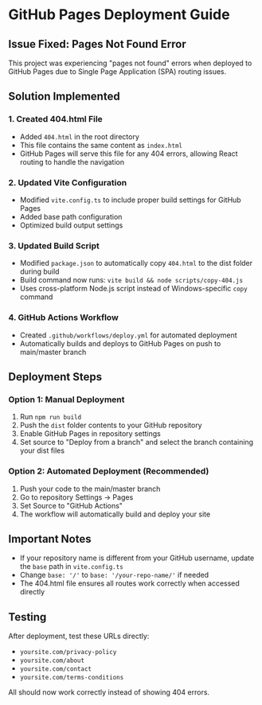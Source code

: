 # GitHub Pages Deployment Guide

## Issue Fixed: Pages Not Found Error

This project was experiencing "pages not found" errors when deployed to GitHub Pages due to Single Page Application (SPA) routing issues.

## Solution Implemented

### 1. Created 404.html File
- Added `404.html` in the root directory
- This file contains the same content as `index.html`
- GitHub Pages will serve this file for any 404 errors, allowing React routing to handle the navigation

### 2. Updated Vite Configuration
- Modified `vite.config.ts` to include proper build settings for GitHub Pages
- Added base path configuration
- Optimized build output settings

### 3. Updated Build Script
- Modified `package.json` to automatically copy `404.html` to the dist folder during build
- Build command now runs: `vite build && node scripts/copy-404.js`
- Uses cross-platform Node.js script instead of Windows-specific `copy` command

### 4. GitHub Actions Workflow
- Created `.github/workflows/deploy.yml` for automated deployment
- Automatically builds and deploys to GitHub Pages on push to main/master branch

## Deployment Steps

### Option 1: Manual Deployment
1. Run `npm run build`
2. Push the `dist` folder contents to your GitHub repository
3. Enable GitHub Pages in repository settings
4. Set source to "Deploy from a branch" and select the branch containing your dist files

### Option 2: Automated Deployment (Recommended)
1. Push your code to the main/master branch
2. Go to repository Settings → Pages
3. Set Source to "GitHub Actions"
4. The workflow will automatically build and deploy your site

## Important Notes

- If your repository name is different from your GitHub username, update the `base` path in `vite.config.ts`
- Change `base: '/'` to `base: '/your-repo-name/'` if needed
- The 404.html file ensures all routes work correctly when accessed directly

## Testing

After deployment, test these URLs directly:
- `yoursite.com/privacy-policy`
- `yoursite.com/about`
- `yoursite.com/contact`
- `yoursite.com/terms-conditions`

All should now work correctly instead of showing 404 errors.
